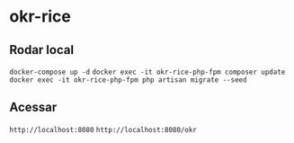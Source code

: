 # okr-rice

## Rodar local

`docker-compose up -d`
`docker exec -it okr-rice-php-fpm composer update`
`docker exec -it okr-rice-php-fpm php artisan migrate --seed`

## Acessar
`http://localhost:8080`
`http://localhost:8080/okr`